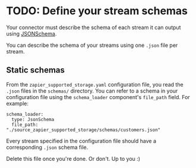 # TODO: Define your stream schemas
Your connector must describe the schema of each stream it can output using [JSONSchema](https://json-schema.org). 

You can describe the schema of your streams using one `.json` file per stream.
 
## Static schemas
From the `zapier_supported_storage.yaml` configuration file, you read the `.json` files in the `schemas/` directory. You can refer to a schema in your configuration file using the `schema_loader` component's `file_path` field. For example:
```
schema_loader:
  type: JsonSchema
  file_path: "./source_zapier_supported_storage/schemas/customers.json"
```
Every stream specified in the configuration file should have a corresponding `.json` schema file.

Delete this file once you're done. Or don't. Up to you :)

